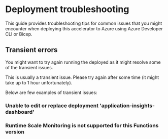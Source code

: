 # Deployment troubleshooting

This guide provides troubleshooting tips for common issues that you might encounter when deploying this accelerator to Azure using Azure Developer CLI or Bicep.

## Transient errors

You might want to try again running the deployed as it might resolve some of the transient issues.

This is usually a transient issue. Please try again after some time (it might take up to 1 hour unfortunately).

Below are few examples of transient issues:

### Unable to edit or replace deployment 'application-insights-dashboard'

### Runtime Scale Monitoring is not supported for this Functions version
